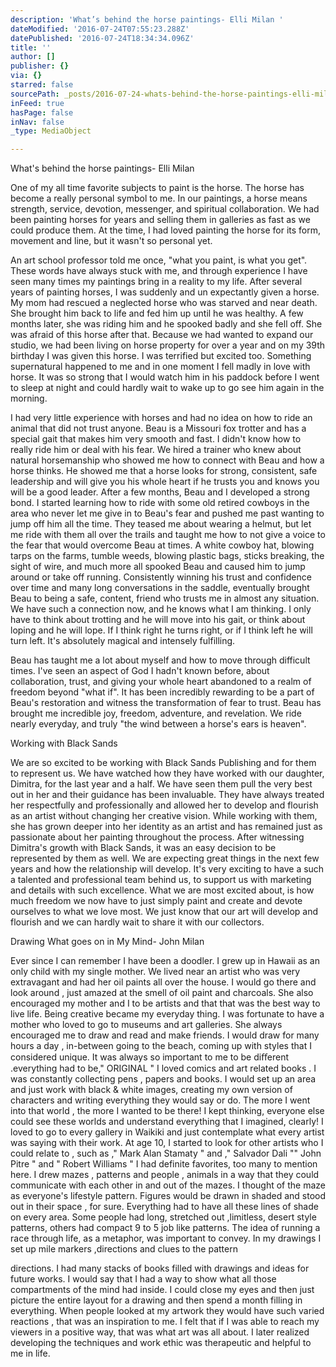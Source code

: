 ```yaml
---
description: 'What’s behind the horse paintings- Elli Milan '
dateModified: '2016-07-24T07:55:23.288Z'
datePublished: '2016-07-24T18:34:34.096Z'
title: ''
author: []
publisher: {}
via: {}
starred: false
sourcePath: _posts/2016-07-24-whats-behind-the-horse-paintings-elli-milan.md
inFeed: true
hasPage: false
inNav: false
_type: MediaObject

---
```

What's behind the horse paintings- Elli Milan 

One of my all time favorite subjects to paint is the horse. The horse has become a really personal symbol to me. In our paintings, a horse means strength, service, devotion, messenger, and spiritual collaboration. We had been painting horses for years and selling them in galleries as fast as we could produce them. At the time, I had loved painting the horse for its form, movement and line, but it wasn't so personal yet. 

An art school professor told me once, "what you paint, is what you get". These words have always stuck with me, and through experience I have seen many times my paintings bring in a reality to my life. After several years of painting horses, I was suddenly and un expectantly given a horse. My mom had rescued a neglected horse who was starved and near death. She brought him back to life and fed him up until he was healthy. A few months later, she was riding him and he spooked badly and she fell off. She was afraid of this horse after that. Because we had wanted to expand our studio, we had been living on horse property for over a year and on my 39th birthday I was given this horse. I was terrified but excited too. Something supernatural happened to me and in one moment I fell madly in love with horse. It was so strong that I would watch him in his paddock before I went to sleep at night and could hardly wait to wake up to go see him again in the morning. 

I had very little experience with horses and had no idea on how to ride an animal that did not trust anyone. Beau is a Missouri fox trotter and has a special gait that makes him very smooth and fast. I didn't know how to really ride him or deal with his fear. We hired a trainer who knew about natural horsemanship who showed me how to connect with Beau and how a horse thinks. He showed me that a horse looks for strong, consistent, safe leadership and will give you his whole heart if he trusts you and knows you will be a good leader. After a few months, Beau and I developed a strong bond. I started learning how to ride with some old retired cowboys in the area who never let me give in to Beau's fear and pushed me past wanting to jump off him all the time. They teased me about wearing a helmut, but let me ride with them all over the trails and taught me how to not give a voice to the fear that would overcome Beau at times. A white cowboy hat, blowing tarps on the farms, tumble weeds, blowing plastic bags, sticks breaking, the sight of wire, and much more all spooked Beau and caused him to jump around or take off running. Consistently winning his trust and confidence over time and many long conversations in the saddle, eventually brought Beau to being a safe, content, friend who trusts me in almost any situation. We have such a connection now, and he knows what I am thinking. I only have to think about trotting and he will move into his gait, or think about loping and he will lope. If I think right he turns right, or if I think left he will turn left. It's absolutely magical and intensely fulfilling. 

Beau has taught me a lot about myself and how to move through difficult times. I've seen an aspect of God I hadn't known before, about collaboration, trust, and giving your whole heart abandoned to a realm of freedom beyond "what if". It has been incredibly rewarding to be a part of Beau's restoration and witness the transformation of fear to trust. Beau has brought me incredible joy, freedom, adventure, and revelation. We ride nearly everyday, and truly "the wind between a horse's ears is heaven". 

Working with Black Sands 

We are so excited to be working with Black Sands Publishing and for them to represent us. We have watched how they have worked with our daughter, Dimitra, for the last year and a half. We have seen them pull the very best out in her and their guidance has been invaluable. They have always treated her respectfully and professionally and allowed her to develop and flourish as an artist without changing her creative vision. While working with them, she has grown deeper into her identity as an artist and has remained just as passionate about her painting throughout the process. After witnessing Dimitra's growth with Black Sands, it was an easy decision to be represented by them as well. We are expecting great things in the next few years and how the relationship will develop. It's very exciting to have a such a talented and professional team behind us, to support us with marketing and details with such excellence. What we are most excited about, is how much freedom we now have to just simply paint and create and devote ourselves to what we love most. We just know that our art will develop and flourish and we can hardly wait to share it with our collectors. 

Drawing What goes on in My Mind- John Milan 

Ever since I can remember I have been a doodler. I grew up in Hawaii as an only child with my single mother. We lived near an artist who was very extravagant and had her oil paints all over the house. I would go there and look around , just amazed at the smell of oil paint and charcoals. She also encouraged my mother and I to be artists and that that was the best way to live life. Being creative became my everyday thing. I was fortunate to have a mother who loved to go to museums and art galleries. She always encouraged me to draw and read and make friends. I would draw for many hours a day , in-between going to the beach, coming up with styles that I considered unique. It was always so important to me to be diﬀerent .everything had to be," ORIGINAL " I loved comics and art related books . I was constantly collecting pens , papers and books. I would set up an area and just work with black & white images, creating my own version of characters and writing everything they would say or do. The more I went into that world , the more I wanted to be there! I kept thinking, everyone else could see these worlds and understand everything that I imagined, clearly! I loved to go to every gallery in Waikiki and just contemplate what every artist was saying with their work. At age 10, I started to look for other artists who I could relate to , such as ," Mark Alan Stamaty " and ," Salvador Dali "" John Pitre " and " Robert Williams " I had definite favorites, too many to mention here. I drew mazes , patterns and people , animals in a way that they could communicate with each other in and out of the mazes. I thought of the maze as everyone's lifestyle pattern. Figures would be drawn in shaded and stood out in their space , for sure. Everything had to have all these lines of shade on every area. Some people had long, stretched out ,limitless, desert style patterns, others had compact 9 to 5 job like patterns. The idea of running a race through life, as a metaphor, was important to convey. In my drawings I set up mile markers ,directions and clues to the pattern 

directions. I had many stacks of books filled with drawings and ideas for future works. I would say that I had a way to show what all those compartments of the mind had inside. I could close my eyes and then just picture the entire layout for a drawing and then spend a month filling in everything. When people looked at my artwork they would have such varied reactions , that was an inspiration to me. I felt that if I was able to reach my viewers in a positive way, that was what art was all about. I later realized developing the techniques and work ethic was therapeutic and helpful to me in life.